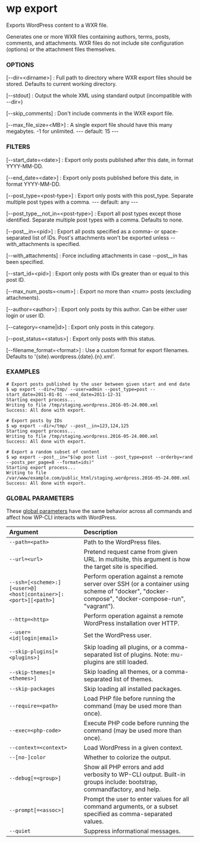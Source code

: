 # wp export

Exports WordPress content to a WXR file.

Generates one or more WXR files containing authors, terms, posts, comments, and attachments. WXR files do not include site configuration (options) or the attachment files themselves.

### OPTIONS

[\--dir=&lt;dirname&gt;]
: Full path to directory where WXR export files should be stored. Defaults to current working directory.

[\--stdout]
: Output the whole XML using standard output (incompatible with --dir=)

[\--skip_comments]
: Don't include comments in the WXR export file.

[\--max_file_size=&lt;MB&gt;]
: A single export file should have this many megabytes. -1 for unlimited.
\---
default: 15
\---

### FILTERS

[\--start_date=&lt;date&gt;]
: Export only posts published after this date, in format YYYY-MM-DD.

[\--end_date=&lt;date&gt;]
: Export only posts published before this date, in format YYYY-MM-DD.

[\--post_type=&lt;post-type&gt;]
: Export only posts with this post_type. Separate multiple post types with a comma.
\---
default: any
\---

[\--post_type__not_in=&lt;post-type&gt;]
: Export all post types except those identified. Separate multiple post types with a comma. Defaults to none.

[\--post__in=&lt;pid&gt;]
: Export all posts specified as a comma- or space-separated list of IDs. Post's attachments won't be exported unless --with_attachments is specified.

[\--with_attachments]
: Force including attachments in case --post__in has been specified.

[\--start_id=&lt;pid&gt;]
: Export only posts with IDs greater than or equal to this post ID.

[\--max_num_posts=&lt;num&gt;]
: Export no more than &lt;num&gt; posts (excluding attachments).

[\--author=&lt;author&gt;]
: Export only posts by this author. Can be either user login or user ID.

[\--category=&lt;name|id&gt;]
: Export only posts in this category.

[\--post_status=&lt;status&gt;]
: Export only posts with this status.

[\--filename_format=&lt;format&gt;]
: Use a custom format for export filenames. Defaults to '{site}.wordpress.{date}.{n}.xml'.

### EXAMPLES

    # Export posts published by the user between given start and end date
    $ wp export --dir=/tmp/ --user=admin --post_type=post --start_date=2011-01-01 --end_date=2011-12-31
    Starting export process...
    Writing to file /tmp/staging.wordpress.2016-05-24.000.xml
    Success: All done with export.

    # Export posts by IDs
    $ wp export --dir=/tmp/ --post__in=123,124,125
    Starting export process...
    Writing to file /tmp/staging.wordpress.2016-05-24.000.xml
    Success: All done with export.

    # Export a random subset of content
    $ wp export --post__in="$(wp post list --post_type=post --orderby=rand --posts_per_page=8 --format=ids)"
    Starting export process...
    Writing to file /var/www/example.com/public_html/staging.wordpress.2016-05-24.000.xml
    Success: All done with export.

### GLOBAL PARAMETERS

These [global parameters](https://make.wordpress.org/cli/handbook/config/) have the same behavior across all commands and affect how WP-CLI interacts with WordPress.

| **Argument**    | **Description**              |
|:----------------|:-----------------------------|
| `--path=<path>` | Path to the WordPress files. |
| `--url=<url>` | Pretend request came from given URL. In multisite, this argument is how the target site is specified. |
| `--ssh=[<scheme>:][<user>@]<host\|container>[:<port>][<path>]` | Perform operation against a remote server over SSH (or a container using scheme of "docker", "docker-compose", "docker-compose-run", "vagrant"). |
| `--http=<http>` | Perform operation against a remote WordPress installation over HTTP. |
| `--user=<id\|login\|email>` | Set the WordPress user. |
| `--skip-plugins[=<plugins>]` | Skip loading all plugins, or a comma-separated list of plugins. Note: mu-plugins are still loaded. |
| `--skip-themes[=<themes>]` | Skip loading all themes, or a comma-separated list of themes. |
| `--skip-packages` | Skip loading all installed packages. |
| `--require=<path>` | Load PHP file before running the command (may be used more than once). |
| `--exec=<php-code>` | Execute PHP code before running the command (may be used more than once). |
| `--context=<context>` | Load WordPress in a given context. |
| `--[no-]color` | Whether to colorize the output. |
| `--debug[=<group>]` | Show all PHP errors and add verbosity to WP-CLI output. Built-in groups include: bootstrap, commandfactory, and help. |
| `--prompt[=<assoc>]` | Prompt the user to enter values for all command arguments, or a subset specified as comma-separated values. |
| `--quiet` | Suppress informational messages. |
